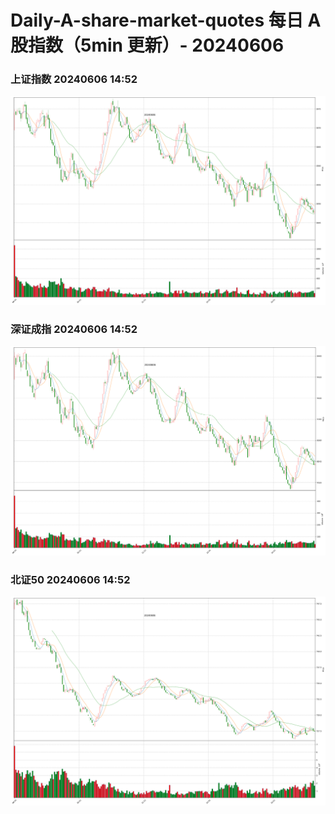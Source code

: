 
# Daily-A-share-market-quotes 每日 A 股指数（5min 更新）- 20240606

### 上证指数 20240606 14:52
![](./fig/2024/6/20240606-sh000001.png)

### 深证成指 20240606 14:52
![](./fig/2024/6/20240606-sz399001.png)

### 北证50 20240606 14:52
![](./fig/2024/6/20240606-bj899050.png)
